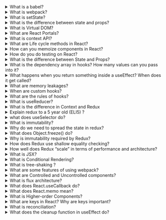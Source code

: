 <details>
<summary>
What is a babel?
</summary>

<p>
A babel is a tool that allows you to convert a JavaScript code to a different programming language. Babel is transpiler means that it compile the code from one high level language to another. It handles the version of code written in high level language to the version that browser can understand.
</p>
</details>

<details>
<summary>
What is webpack?
</summary>

<p>
Webpack is a bundler of different files written in js or other language and compile them very short minified version of which is basically machine readable and hard for human to understand. Basically it reduces the size by replacing the variables and other things with something that contains less byte code.
</p>
</details>

<details>
<summary>
What is setState?
</summary>
<p>
setState is a method that allows you to change the state of the component. In class component there is single state which handle state of the component but in function component we use state hooks to handle different state variable with different setState method.
</p>
</details>

<details>
<summary>
What is the difference between state and props?
</summary>
<p>
State is the variable that is used to store the data of the component. Props is the variable that is used to pass data from parent to child. State are mutable and props are immutable because they are passed from parent to child.

</p>
</details>

<details>
<summary>
What is Virtual DOM?
</summary>
<p>
Virtual DOM is a tree structure that is used to represent the DOM. It is used to compare the DOM and the Virtual DOM and if there is any difference then only it will update the DOM. It is used to improve the performance of the application. It can not control the DOM directly. 
</p>
</details>

<details>
<summary>
What are React Portals?
</summary>
<p>
React portals are used to render the component in the DOM. 
</p>
</details>

<details>
<summary>
What is context API?
</summary>
<p>
Context API provides a way to pass data through the component tree without having to pass props down manually at every level. It provides a way to share values like language, theme, or any other data that functions like state. It is like global store for the application any component can exchange data with other components. It minimize the prop drilling.
</p>
</details>

<details>
<summary>
What are Life cycle methods in React?
</summary>
<p>
There are three phases of the life cycle of a component. Mounting, Updating and Unmounting. Mounting is when the component is first added to the DOM. Updating is when the component is updated. Unmounting is when the component is removed from the DOM.
Mounting: React has three basic methods that are called during the mounting phase.
constructor()
render()
componentDidMount()

Updating:
render()
componentDidUpdate()

Unmounting:
componentWillUnmount()

</p>
</details>

<details>
<summary>
How can you memoize components in React?
</summary>
<p>
Memoize components in React by using the React.memo() function.
</p>
</details>

<details>
<summary>
How do you do testing on React?
</summary>
<p>
Testing on React is done by using Jest.
</p>
</details>

<details>
<summary>
What is the difference between State and Props?
</summary>
<p>
State is the variable that is used to store the data of the component. Props is the variable that is used to pass data from parent to child. State are mutable and props are immutable because they are passed from parent to child.
</p>
</details>

<details>
<summary>
What is the dependency array in hooks? How many values can you pass into it?
</summary>
<p>
Dependency array is an array of values that are passed into the hook. It is passed so that by changing the value the function will be called again. It is used to avoid the re-rendering of the component. If we pass nothing that is empty array then it will be called when component is first rendered. If we pass one value then it will be called when the value is changed. If we pass more than one value then it will be called when any of the value is changed.
The React hooks that have dependency arrays are:  useEffect, useContext, useReducer, useCallback, useMemo, useRef, useImperativeHandle, and useLayoutEffect.
</p>
</details>

<details>
<summary>
What happens when you return something inside a useEffect? When does it get called?
</summary>
<p>
When you return something inside a useEffect it will be called when the component is first rendered and when the component is updated.
</p>
</details>

<details>
<summary>
What are memory leakages?
</summary>
<p>
Memory leaks in React applications are primarily a result of not cancelling subscriptions made when a component was mounted before the component gets unmounted. These subscriptions could be a DOM Event listener, a WebSocket subscription, or even a request to an API.

According to MDN, the AbortController represents a controller object that allows you to abort one or more Web requests as and when desired. That's quite explanatory!!

AbortControllers are created with the new AbortController() syntax, initializing an instance of the AbortController class. Every AbortController object has a read-only signal property which is passed into requests, and an abort() method which is whenever you want to cancel a request.

</p>
</details>

<details>
<summary>
When are custom hooks?
</summary>
<p>
Custom hooks are hooks that are not built into React. They are written by the developer. They are used to handle state and other variables.
</p>
</details>

<details>
<summary>
What are the rules of hooks?
</summary>
<p>
The rules of hooks are:
1. Only Call Hooks at the Top Level
2. Only Call Hooks from React Functions
3. Hooks can only be called inside React Functions
</p> 
</details>

<details>
<summary>
What is useReducer?
</summary>
<p>
useReducer is a hook alternative to useState we can use this for complex state handling and it is similar to redux. It prefers over useState when logic involve sub-values or prev state. 
</p>
<code>
const [state, dispatch] = useReducer(reducer, initialArg, init);
</code>

</details>

<details>
<summary>
What is the difference in Context and Redux
</summary>
<p>
Context is a way to share values like language, theme, or any other data that functions like state. It is like global store for the application any component can exchange data with other components. It minimize the prop drilling. Redux is a library that is used to handle state. It is a single source of truth. It has own reducer and actions and state. 
Context is for small use cases and debugging is hard in context api but in redux you can use redux dev tools and single store and reducer to debug. So redux prefer for large state management. 
</p>
</details>

<details>
<summary>
Explain redux to a 5 year old (ELI5) ?
</summary>
<p>
Let say you are parent and you have to give candy to your child and you have to give different candies to different children. You can use redux to handle this. Basically you have to just create different boxes and you can use reducer to handle this. For each children you have placed boxes in home and children don't have to ask their siblings for candy they can directly access their boxes and take candy. So here home is global store and different boxes or separate stores with action and reducer and state. Each children act as a component and they can access their own store.
</p>
</details>

<details>
<summary>
what does useSelector do?
</summary>
<p>
useSelector is a hook that allows you to read from the store. It takes a selector function as an argument and returns the result of calling that selector with the current state.
</p>
</details>

<details>
<summary>
What is immutability?
</summary>
<p>
Immutability means in simple words can not change the value of a variable. Immutability is a property of data structures that states that once a value is assigned to a variable, it cannot be changed. For example declaring variable with const and props in a component.
</p>
</details>

<details>
<summary>
Why do we need to spread the state in redux?
</summary>
<p>
When you have multiple reducers and you want to access the state of any reducer you can use the spread operator. Basically spread operator restore the previous state of the reducer.
</p>
</details>

<details>
<summary>
What does Object.freeze() do?
</summary>
<p>
Object.freeze() is a method that freezes an object. It prevents the object from being modified. It is used to prevent accidental modification of the object. Basically it makes the object immutable.
</p>
</details>

<details>
<summary>
Why is immutability required by Redux?
</summary>
<p>
Basically immutability improve faster equality checks with previous state. So redux create a copy of previous state and do shallow check and update new state by copying the previous state.
</p>
</details>

<details>
<summary>
How does Redux use shallow equality checking?
</summary>
<p>
Redux uses shallow equality checking to determine whether the state has changed. It compares the current state with the previous state. If the current state is equal to the previous state, then the state is not changed. If the current state is not equal to the previous state, then the state is changed.
Shallow checking means only performing reference equality checks not value equality checks. Deeper equality check require more recursive value checking for each property.

</p>
</details>

<details>
<summary>
How well does Redux “scale” in terms of performance and architecture?
</summary>
<p>
Redux is a scalable architecture. It is scalable because it is easy to add new features to the application. It is easy to add new reducers and actions. It is easy to add new components.
</p>
</details>

<details>
<summary>
What is JSX?
</summary>
<p>
JSX is a syntax extension to JavaScript. It is used to write HTML inside JavaScript. It is used to write React components and babel converts it to JavaScript.
</p>
</details>

<details>
<summary>
What is Conditional Rendering?
</summary>
<p>
Conditional rendering is a technique that allows you to render a component based on some condition. It is used to render a component only when a certain condition is true. For example, show profile page only when the user is logged in other wise show login page.
</p>

</details>

<details>
<summary>
What is tree-shaking ?
</summary>
<p>
Tree Shaking means in dom is to remove unused code while rendering. It is used to remove unused code from the bundle. Basically it is used by webpack to remove dead code to remove any side effect and reduce the size of the bundle.
</p>
</details>

<details>
<summary>
What are some features of using webpack?
</summary>
<p>
Using webpack we can use different loaders and configuration for our projects. We can configure it store js not in one file but store in chunks so that file will be only send when front end required not all at a same time. It does tree shaking by default so if you have any dead code in your development phase so it will not be bundled. It can also be used to minify the bundle.
</p>
</details>

<details>
<summary>
What are Controlled and Uncontrolled components?
</summary>
<p>
Controlled component means single source of truth and it is controlled by the parent component. Uncontrolled component means it is not controlled by parent and by default it is taken care by element. For example, take an input element if you want to take the value you can do it without using controlled component but it is good practice to make single source of truth in react because it follows unidirectional flow. FLUX architecture is a good example of controlled component.
</p>
</details>

<details>
<summary>
What is flux architecture?
</summary>
<p>
FLUX architecture is designed by Facebook it means single source of truth. It is a good example of controlled component or redux store. It follow unidirectional flow. 
</p>
</details>

<details>
<summary>
What does React.useCallback do?
</summary>
<p>
React.useCallback is a hook that returns a memoized callback. It takes a callback and an optional array of dependencies. It returns a memoized version of the callback that only changes if one of the dependencies has changed.
</p>
</details>

<details>
<summary>
What does React.memo mean?
</summary>
<p>
React.memo is a React component that is optimized for pure components. It is a wrapper around React.createElement. It is a performance optimization that only renders a component if its props or some of the props that should be hashed have changed.
</p>
</details>

<details>
<summary>
What is Higher-order Components?
</summary>
<p>
Higher-order components are components that take other components as props. They are used to compose components. For example, index.js or app.js is higher-order component. It is a good example of HOC. They compose components from different sub-components.
</p>
</details>

<details>
<summary>
What are keys in React? Why are keys important?
</summary>
<p>
Keys are important in react because react follow Virtual DOM management. It is used to identify which elements are new and which elements are old. It helps in optimizing the virtual DOM.
</p>
</details>

<details>
<summary>
What is reconciliation?
</summary>
<p>
Reconciliation is a process of comparing the virtual DOM with the real DOM. It is used to update the real DOM. With the helps of keys it helps in identifying which elements are new and which elements are old.
</p>
</details>

<details>
<summary>
What does the cleanup function in useEffect do?
</summary>
<p>
Cleanup function invokes when the component is unmounted. It is used to clean up the resources. It avoid memory leak. For example, clearTimeout, clearInterval, AbortController etc.
</p>
</details>
